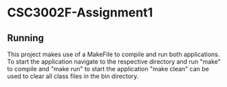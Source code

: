 # CSC3002F-Assignment1

## Running
This project makes use of a MakeFile to compile and run both applications. 
To start the application navigate to the respective directory and run "make" to compile and "make run" to start the application
"make clean" can be used to clear all class files in the bin directory.
